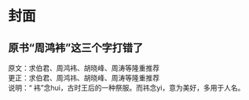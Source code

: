 # 封面
## 原书“周鸿袆”这三个字打错了
原文：求伯君、周鸿袆、胡晓峰、周涛等隆重推荐<br>
更正：求伯君、周鸿祎、胡晓峰、周涛等隆重推荐<br>
说明：“ 袆”念hui，古时王后的一种祭服。而祎念yi，意为美好，多用于人名。<br>
